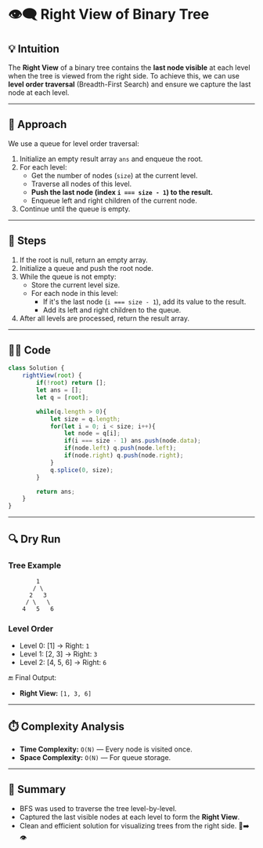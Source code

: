 # 👁️‍🗨️ Right View of Binary Tree

## 💡 Intuition
The **Right View** of a binary tree contains the **last node visible** at each level when the tree is viewed from the right side. To achieve this, we can use **level order traversal** (Breadth-First Search) and ensure we capture the last node at each level.

---

## 🚀 Approach
We use a queue for level order traversal:
1. Initialize an empty result array `ans` and enqueue the root.
2. For each level:
   - Get the number of nodes (`size`) at the current level.
   - Traverse all nodes of this level.
   - **Push the last node (index `i === size - 1`) to the result.**
   - Enqueue left and right children of the current node.
3. Continue until the queue is empty.

---

## 📌 Steps
1. If the root is null, return an empty array.
2. Initialize a queue and push the root node.
3. While the queue is not empty:
   - Store the current level size.
   - For each node in this level:
     - If it's the last node (`i === size - 1`), add its value to the result.
     - Add its left and right children to the queue.
4. After all levels are processed, return the result array.

---

## 🧑‍💻 Code
```javascript
class Solution {
    rightView(root) {
        if(!root) return [];
        let ans = [];
        let q = [root];

        while(q.length > 0){
            let size = q.length;
            for(let i = 0; i < size; i++){
                let node = q[i];
                if(i === size - 1) ans.push(node.data);
                if(node.left) q.push(node.left);
                if(node.right) q.push(node.right);
            }
            q.splice(0, size);
        }

        return ans;
    }
}
```

---

## 🔍 Dry Run
### Tree Example
```
        1
       / \
      2   3
     / \   \
    4   5   6
```
### Level Order
- Level 0: [1] → Right: `1`
- Level 1: [2, 3] → Right: `3`
- Level 2: [4, 5, 6] → Right: `6`

🔚 Final Output:
- **Right View:** `[1, 3, 6]`

---

## ⏱️ Complexity Analysis
- **Time Complexity:** `O(N)` — Every node is visited once.
- **Space Complexity:** `O(N)` — For queue storage.

---

## 🎯 Summary
- BFS was used to traverse the tree level-by-level.
- Captured the last visible nodes at each level to form the **Right View**.
- Clean and efficient solution for visualizing trees from the right side. 🌳➡️👁️

